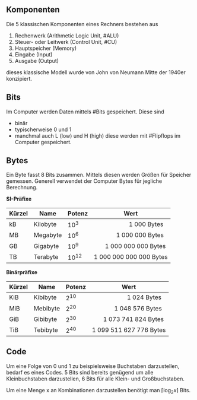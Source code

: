 ## Komponenten
Die 5 klassischen Komponenten eines Rechners bestehen aus
1. Rechenwerk (Arithmetic Logic Unit, #ALU)
2. Steuer- oder Leitwerk (Control Unit, #CU)
3. Hauptspeicher (Memory)
4. Eingabe (Input)
5. Ausgabe (Output)

dieses klassische Modell wurde von John von Neumann Mitte der 1940er konzipiert.


## Bits
Im Computer werden Daten mittels #Bits gespeichert. Diese sind
- binär
- typischerweise 0 und 1
- manchmal auch L (low) und H (high)
diese werden mit #Flipflops im Computer gespeichert.

## Bytes
Ein Byte fasst 8 Bits zusammen. Mittels diesen werden Größen für Speicher gemessen. Generell verwendet der Computer Bytes für jegliche Berechnung.

**SI-Präfixe**

| Kürzel | Name     | Potenz    | Wert                                |
| ------ | -------- | --------- | ----------------------------------- |
| kB     | Kilobyte | $10^3$    | $~~~~~~~~~~~~~~~~~~~~~$ 1 000 Bytes |
| MB     | Megabyte | $10^6$    | $~~~~~~~~~~~~~$ 1 000 000 Bytes     |
| GB     | Gigabyte | $10^9$    | $~~~~~~$ 1 000 000 000 Bytes        |
| TB     | Terabyte | $10^{12}$ | 1 000 000 000 000 Bytes             |

**Binärpräfixe**

| Kürzel | Name     | Potenz   | Wert                                |
| ------ | -------- | -------- | ----------------------------------- |
| KiB    | Kibibyte | $2^{10}$ | $~~~~~~~~~~~~~~~~~~~~~$ 1 024 Bytes |
| MiB    | Mebibyte | $2^{20}$ | $~~~~~~~~~~~~~$ 1 048 576 Bytes     |
| GiB    | Gibibyte | $2^{30}$ | $~~~~~~$ 1 073 741 824 Bytes        |
| TiB    | Tebibyte | $2^{40}$ | 1 099 511 627 776 Bytes             |
## Code 
Um eine Folge von 0 und 1 zu beispielsweise Buchstaben darzustellen, bedarf es eines Codes. 5 Bits sind bereits genügend um alle Kleinbuchstaben darzustellen, 6 Bits für alle Klein- und Großbuchstaben. 

Um eine Menge x an Kombinationen darzustellen benötigt man $\lceil \log_2{x} \rceil$ Bits.